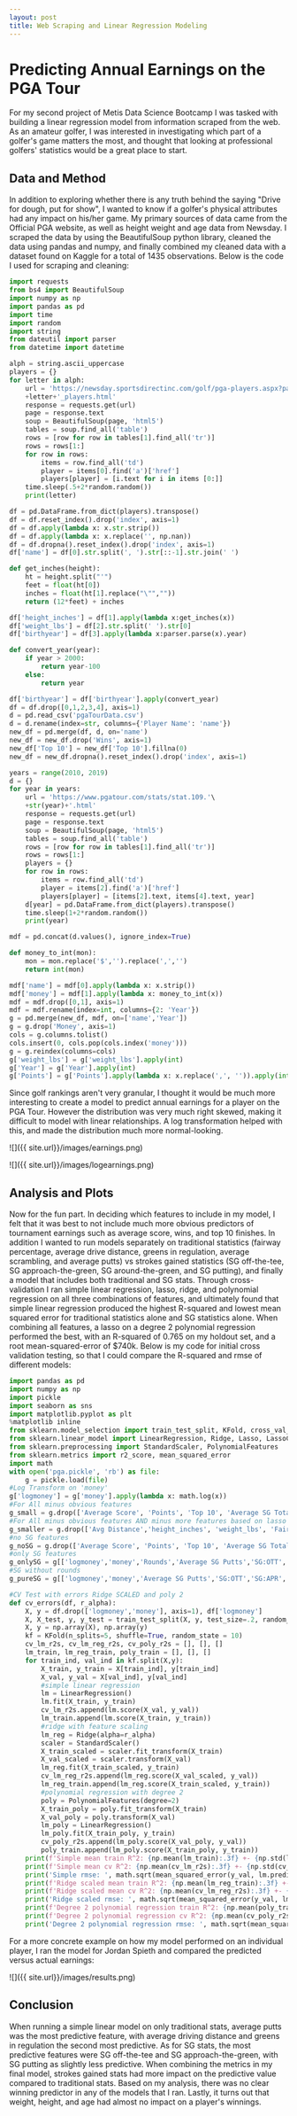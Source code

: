 ```yaml
---
layout: post
title: Web Scraping and Linear Regression Modeling
---
```


# Predicting Annual Earnings on the PGA Tour

For my second project of Metis Data Science Bootcamp I was tasked with building a linear regression model from information scraped from the web.  As an amateur golfer, I was interested in investigating which part of a golfer's game matters the most, and thought that looking at professional golfers' statistics would be a great place to start.



## Data and Method

In addition to exploring whether there is any truth behind the saying "Drive for dough, put for show", I wanted to know if a golfer's physical attributes had any impact on his/her game.  My primary sources of data came from the Official PGA website, as well as height weight and age data from Newsday.  I scraped the data by using the BeautifulSoup python library, cleaned the data using pandas and numpy, and finally combined my cleaned data with a dataset found on Kaggle for a total of 1435 observations.  Below is the code I used for scraping and cleaning:

```python
import requests
from bs4 import BeautifulSoup
import numpy as np
import pandas as pd
import time
import random
import string
from dateutil import parser
from datetime import datetime

alph = string.ascii_uppercase
players = {}
for letter in alph:
	url = 'https://newsday.sportsdirectinc.com/golf/pga-players.aspx?page=/data/pga/players/'\
	+letter+'_players.html'
	response = requests.get(url)
	page = response.text
	soup = BeautifulSoup(page, 'html5')
	tables = soup.find_all('table')
	rows = [row for row in tables[1].find_all('tr')]
	rows = rows[1:]
	for row in rows:
	    items = row.find_all('td')
	    player = items[0].find('a')['href']
	    players[player] = [i.text for i in items [0:]]
	time.sleep(.5+2*random.random())
	print(letter)

df = pd.DataFrame.from_dict(players).transpose()
df = df.reset_index().drop('index', axis=1)
df = df.apply(lambda x: x.str.strip())
df = df.apply(lambda x: x.replace('', np.nan))
df = df.dropna().reset_index().drop('index', axis=1)
df['name'] = df[0].str.split(', ').str[::-1].str.join(' ')

def get_inches(height):
    ht = height.split("'")
    feet = float(ht[0])
    inches = float(ht[1].replace("\"",""))
    return (12*feet) + inches

df['height_inches'] = df[1].apply(lambda x:get_inches(x))
df['weight_lbs'] = df[2].str.split(' ').str[0]
df['birthyear'] = df[3].apply(lambda x:parser.parse(x).year)        

def convert_year(year):
    if year > 2000:
        return year-100
    else:
        return year

df['birthyear'] = df['birthyear'].apply(convert_year)
df = df.drop([0,1,2,3,4], axis=1)
d = pd.read_csv('pgaTourData.csv')
d = d.rename(index=str, columns={'Player Name': 'name'})
new_df = pd.merge(df, d, on='name')
new_df = new_df.drop('Wins', axis=1)
new_df['Top 10'] = new_df['Top 10'].fillna(0)
new_df = new_df.dropna().reset_index().drop('index', axis=1)

years = range(2010, 2019)
d = {}
for year in years:
	url = 'https://www.pgatour.com/stats/stat.109.'\
	+str(year)+'.html'
	response = requests.get(url)
	page = response.text
	soup = BeautifulSoup(page, 'html5')
	tables = soup.find_all('table')
	rows = [row for row in tables[1].find_all('tr')]
	rows = rows[1:]
	players = {}
	for row in rows:
	    items = row.find_all('td')
	    player = items[2].find('a')['href']
	    players[player] = [items[2].text, items[4].text, year]
	d[year] = pd.DataFrame.from_dict(players).transpose()
	time.sleep(1+2*random.random())
	print(year)

mdf = pd.concat(d.values(), ignore_index=True)

def money_to_int(mon):
    mon = mon.replace('$','').replace(',','')
    return int(mon)

mdf['name'] = mdf[0].apply(lambda x: x.strip())
mdf['money'] = mdf[1].apply(lambda x: money_to_int(x))
mdf = mdf.drop([0,1], axis=1)
mdf = mdf.rename(index=int, columns={2: 'Year'})
g = pd.merge(new_df, mdf, on=['name','Year'])
g = g.drop('Money', axis=1)
cols = g.columns.tolist()
cols.insert(0, cols.pop(cols.index('money')))
g = g.reindex(columns=cols)
g['weight_lbs'] = g['weight_lbs'].apply(int)
g['Year'] = g['Year'].apply(int)
g['Points'] = g['Points'].apply(lambda x: x.replace(',', '')).apply(int)
```

Since golf rankings aren't very granular, I thought it would be much more interesting to create a model to predict annual earnings for a player on the PGA Tour.  However the distribution was very much right skewed, making it difficult to model with linear relationships.  A log transformation helped with this, and made the distribution much more normal-looking.

![]({{ site.url}}/images/earnings.png)

![]({{ site.url}}/images/logearnings.png)



## Analysis and Plots

Now for the fun part.  In deciding which features to include in my model, I felt that it was best to not include much more obvious predictors of tournament earnings such as average score, wins, and top 10 finishes.  In addition I wanted to run models separately on traditional statistics (fairway percentage, average drive distance, greens in regulation, average scrambling, and average putts) vs strokes gained statistics (SG off-the-tee, SG approach-the-green, SG around-the-green, and SG putting), and finally a model that includes both traditional and SG stats.  Through cross-validation I ran simple linear regression, lasso, ridge, and polynomial regression on all three combinations of features, and ultimately found that simple linear regression produced the highest R-squared and lowest mean squared error for traditional statistics alone and SG statistics alone.  When combining all features, a lasso on a degree 2 polynomial regression performed the best, with an R-squared of 0.765 on my holdout set, and a root mean-squared-error of $740k.  Below is my code for initial cross validation testing, so that I could compare the R-squared and rmse of different models:

```python
import pandas as pd
import numpy as np
import pickle
import seaborn as sns
import matplotlib.pyplot as plt
%matplotlib inline
from sklearn.model_selection import train_test_split, KFold, cross_val_score
from sklearn.linear_model import LinearRegression, Ridge, Lasso, LassoCV
from sklearn.preprocessing import StandardScaler, PolynomialFeatures
from sklearn.metrics import r2_score, mean_squared_error
import math
with open('pga.pickle', 'rb') as file:
    g = pickle.load(file)
#Log Transform on 'money'
g['logmoney'] = g['money'].apply(lambda x: math.log(x))
#For All minus obvious features
g_small = g.drop(['Average Score', 'Points', 'Top 10', 'Average SG Total', 'Year','name'], axis=1)
#For All minus obvious features AND minus more features based on lasso and ridge
g_smaller = g.drop(['Avg Distance','height_inches', 'weight_lbs', 'Fairway Percentage','Average Score', 'Points', 'Top 10', 'Average SG Total', 'Year','name'], axis=1)
#no SG features
g_noSG = g.drop(['Average Score', 'Points', 'Top 10', 'Average SG Total', 'Year','name', 'Average SG Putts', 'SG:OTT', 'SG:APR','SG:ARG'], axis=1)
#only SG features
g_onlySG = g[['logmoney','money','Rounds','Average SG Putts','SG:OTT','SG:APR','SG:ARG']]
#SG without rounds
g_pureSG = g[['logmoney','money','Average SG Putts','SG:OTT','SG:APR','SG:ARG']]

#CV Test with errors Ridge SCALED and poly 2
def cv_errors(df, r_alpha):
    X, y = df.drop(['logmoney','money'], axis=1), df['logmoney']
    X, X_test, y, y_test = train_test_split(X, y, test_size=.2, random_state=1)
    X, y = np.array(X), np.array(y)
    kf = KFold(n_splits=5, shuffle=True, random_state = 10)
    cv_lm_r2s, cv_lm_reg_r2s, cv_poly_r2s = [], [], []
    lm_train, lm_reg_train, poly_train = [], [], []
    for train_ind, val_ind in kf.split(X,y):
        X_train, y_train = X[train_ind], y[train_ind]
        X_val, y_val = X[val_ind], y[val_ind] 
        #simple linear regression
        lm = LinearRegression()
        lm.fit(X_train, y_train)
        cv_lm_r2s.append(lm.score(X_val, y_val))
        lm_train.append(lm.score(X_train, y_train))
        #ridge with feature scaling
        lm_reg = Ridge(alpha=r_alpha)
        scaler = StandardScaler()
        X_train_scaled = scaler.fit_transform(X_train)
        X_val_scaled = scaler.transform(X_val)
        lm_reg.fit(X_train_scaled, y_train)
        cv_lm_reg_r2s.append(lm_reg.score(X_val_scaled, y_val))
        lm_reg_train.append(lm_reg.score(X_train_scaled, y_train))
        #polynomial regression with degree 2
        poly = PolynomialFeatures(degree=2)
        X_train_poly = poly.fit_transform(X_train)
        X_val_poly = poly.transform(X_val)
        lm_poly = LinearRegression()
        lm_poly.fit(X_train_poly, y_train)
        cv_poly_r2s.append(lm_poly.score(X_val_poly, y_val))
        poly_train.append(lm_poly.score(X_train_poly, y_train))
    print(f'Simple mean train R^2: {np.mean(lm_train):.3f} +- {np.std(lm_train):.3f}')
    print(f'Simple mean cv R^2: {np.mean(cv_lm_r2s):.3f} +- {np.std(cv_lm_r2s):.3f}')
    print('Simple rmse: ', math.sqrt(mean_squared_error(y_val, lm.predict(X_val))))
    print(f'Ridge scaled mean train R^2: {np.mean(lm_reg_train):.3f} +- {np.std(lm_reg_train):.3f}')
    print(f'Ridge scaled mean cv R^2: {np.mean(cv_lm_reg_r2s):.3f} +- {np.std(cv_lm_reg_r2s):.3f}')
    print('Ridge scaled rmse: ', math.sqrt(mean_squared_error(y_val, lm_reg.predict(X_val_scaled))))
    print(f'Degree 2 polynomial regression train R^2: {np.mean(poly_train):.3f} +- {np.std(poly_train):.3f}')
    print(f'Degree 2 polynomial regression cv R^2: {np.mean(cv_poly_r2s):.3f} +- {np.std(cv_poly_r2s):.3f}')
    print('Degree 2 polynomial regression rmse: ', math.sqrt(mean_squared_error(y_val, lm_poly.predict(X_val_poly))))
```

For a more concrete example on how my model performed on an individual player, I ran the model for Jordan Spieth and compared the predicted versus actual earnings:

![]({{ site.url}}/images/results.png)

## Conclusion

When running a simple linear model on only traditional stats, average putts was the most predictive feature, with average driving distance and greens in regulation the second most predictive.  As for SG stats, the most predictive features were SG off-the-tee and SG approach-the-green, with SG putting as slightly less predictive.  When combining the metrics in my final model, strokes gained stats had more impact on the predictive value compared to traditional stats.  Based on my analysis, there was no clear winning predictor in any of the models that I ran.  Lastly, it turns out that weight, height, and age had almost no impact on a player's winnings.
